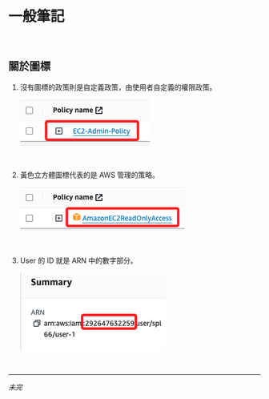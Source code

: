 # 一般筆記

<br>

## 關於圖標

1. 沒有圖標的政策則是自定義政策，由使用者自定義的權限政策。

    ![](images/img_01.png)

<br>

2. 黃色立方體圖標代表的是 AWS 管理的策略。

    ![](images/img_02.png)

<br>

3. User 的 ID 就是 ARN 中的數字部分。

    ![](images/img_03.png)

<br>

___

_未完_